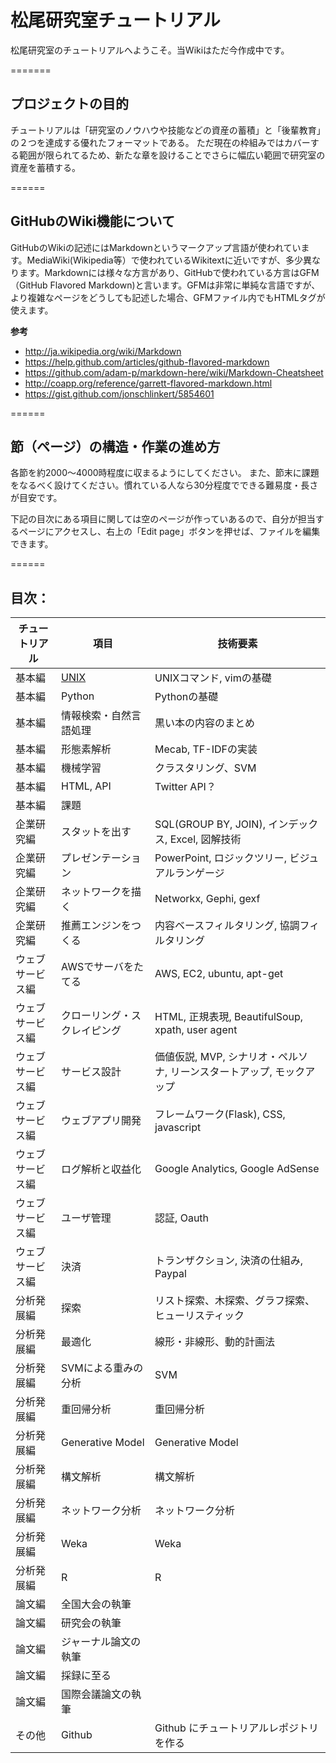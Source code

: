 松尾研究室チュートリアル
========

松尾研究室のチュートリアルへようこそ。当Wikiはただ今作成中です。

=======

## プロジェクトの目的
チュートリアルは「研究室のノウハウや技能などの資産の蓄積」と「後輩教育」の２つを達成する優れたフォーマットである。
ただ現在の枠組みではカバーする範囲が限られてるため、新たな章を設けることでさらに幅広い範囲で研究室の資産を蓄積する。

======

## GitHubのWiki機能について

GitHubのWikiの記述にはMarkdownというマークアップ言語が使われています。MediaWiki(Wikipedia等）で使われているWikitextに近いですが、多少異なります。Markdownには様々な方言があり、GitHubで使われている方言はGFM（GitHub Flavored Markdown)と言います。GFMは非常に単純な言語ですが、より複雑なページをどうしても記述した場合、GFMファイル内でもHTMLタグが使えます。

**参考**
* http://ja.wikipedia.org/wiki/Markdown
* https://help.github.com/articles/github-flavored-markdown
* https://github.com/adam-p/markdown-here/wiki/Markdown-Cheatsheet
* http://coapp.org/reference/garrett-flavored-markdown.html
* https://gist.github.com/jonschlinkert/5854601


======

## 節（ページ）の構造・作業の進め方

各節を約2000〜4000時程度に収まるようにしてください。
また、節末に課題をなるべく設けてください。慣れている人なら30分程度でできる難易度・長さが目安です。

下記の目次にある項目に関しては空のページが作っていあるので、自分が担当するページにアクセスし、右上の「Edit page」ボタンを押せば、ファイルを編集できます。

======

## 目次：


チュートリアル | 項目 | 技術要素 
--- | --- | --- 
基本編 | [UNIX](UNIX) | UNIXコマンド, vimの基礎
基本編 | Python | Pythonの基礎
基本編 | 情報検索・自然言語処理 | 黒い本の内容のまとめ
基本編 | 形態素解析 | Mecab, TF-IDFの実装
基本編 | 機械学習 | クラスタリング、SVM
基本編 | HTML, API | Twitter API？
基本編 | 課題 |  |
企業研究編 | スタットを出す | SQL(GROUP BY, JOIN), インデックス, Excel, 図解技術
企業研究編 | プレゼンテーション | PowerPoint, ロジックツリー, ビジュアルランゲージ
企業研究編 | ネットワークを描く | Networkx, Gephi, gexf
企業研究編 | 推薦エンジンをつくる | 内容ベースフィルタリング, 協調フィルタリング
ウェブサービス編 | AWSでサーバをたてる | AWS, EC2, ubuntu, apt-get
ウェブサービス編 | クローリング・スクレイピング | HTML, 正規表現, BeautifulSoup, xpath, user agent
ウェブサービス編 | サービス設計 | 価値仮説, MVP, シナリオ・ペルソナ, リーンスタートアップ, モックアップ
ウェブサービス編 | ウェブアプリ開発 | フレームワーク(Flask), CSS, javascript
ウェブサービス編 | ログ解析と収益化 | Google Analytics, Google AdSense
ウェブサービス編 | ユーザ管理 | 認証, Oauth
ウェブサービス編 | 決済 | トランザクション, 決済の仕組み, Paypal
分析発展編 | 探索 | リスト探索、木探索、グラフ探索、ヒューリスティック
分析発展編 | 最適化 | 線形・非線形、動的計画法
分析発展編 | SVMによる重みの分析 | SVM 
分析発展編 | 重回帰分析 | 重回帰分析
分析発展編 | Generative Model | Generative Model
分析発展編 | 構文解析 | 構文解析
分析発展編 | ネットワーク分析 | ネットワーク分析
分析発展編 | Weka | Weka
分析発展編 | R | R
論文編 | 全国大会の執筆 |  |
論文編 | 研究会の執筆 |  |
論文編 | ジャーナル論文の執筆 |  |
論文編 | 採録に至る |  |
論文編 | 国際会議論文の執筆 |  |
その他 | Github | Github にチュートリアルレポジトリを作る |
